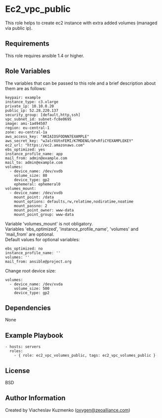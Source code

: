 Ec2_vpc_public
==============

This role helps to create ec2 instance with extra added volumes (managed via public ip).

Requirements
------------

This role requires ansible 1.4 or higher.

Role Variables
--------------

The variables that can be passed to this role and a brief description about them are as follows:

    keypair: example
    instance_type: c3.xlarge
    private_ip: 10.10.0.20
    public_ip: 52.28.220.137
    security_group: [default,http,ssh]
    vpc_subnet_id: subnet-fc8e0695
    image: ami-1a494507
    region: eu-central-1
    zone: eu-central-1a
    aws_access_key: "AKIAIOSFODNN7EXAMPLE"
    aws_secret_key: "wJalrXUtnFEMI/K7MDENG/bPxRfiCYEXAMPLEKEY"
    ec2_url: "https://ec2.amazonaws.com"
    ebs_optimized: yes
    instance_profile_name: app
    mail_from: admin@example.com
    mail_to: admin@example.com
    volumes:
      - device_name: /dev/xvdb
        volume_size: 80
        device_type: gp2
        ephemeral: ephemeral0
    volumes_mount:
      - device_name: /dev/xvdb
        mount_point: /data
        mount_options: defaults,rw,relatime,nodiratime,noatime
        mount_passno: 2
        mount_point_owner: www-data
        mount_point_group: www-data

Variable 'volumes_mount' is not obligatory.  
Variables 'ebs_optimized', 'instance_profile_name', 'volumes' and 'mail_from' are optional.  
Default values for optional variables:

    ebs_optimized: no
    instance_profile_name: ''
    volumes: ''
    mail_from: ansible@project.org

Change root device size:

    volumes:
      - device_name: /dev/xvda
        volume_size: 500
        device_type: gp2

Dependencies
------------

None

Example Playbook
----------------

    - hosts: servers
      roles:
        - { role: ec2_vpc_volumes_public, tags: ec2_vpc_volumes_public }

License
-------

BSD

Author Information
------------------

Created by Viacheslav Kuzmenko (oxygen@zeoalliance.com)
